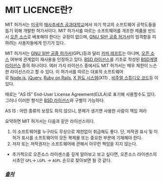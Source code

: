 # MIT LICENCE란?

MIT 허가서는 [미국](https://ko.wikipedia.org/wiki/%EB%AF%B8%EA%B5%AD)의 [매사추세츠 공과대학교](https://ko.wikipedia.org/wiki/%EB%A7%A4%EC%82%AC%EC%B6%94%EC%84%B8%EC%B8%A0_%EA%B3%B5%EA%B3%BC%EB%8C%80%ED%95%99%EA%B5%90)에서 자기 학교의 소프트웨어 공학도들을 돕기 위해 개발한 허가서이다. MIT 허가서를 따르는 소프트웨어를 개조한 제품을 반드시 [오픈 소스](https://ko.wikipedia.org/wiki/%EC%98%A4%ED%94%88_%EC%86%8C%EC%8A%A4)로 배포해야 한다는 규정이 없으며, [GNU 일반 공중 허가서](https://ko.wikipedia.org/wiki/GNU_%EC%9D%BC%EB%B0%98_%EA%B3%B5%EC%A4%91_%ED%97%88%EA%B0%80%EC%84%9C)의 엄격함을 피하려는 사용자들에게 인기가 있다.

MIT 허가서는 [GNU 일반 공중 허가서](https://ko.wikipedia.org/wiki/GNU_%EC%9D%BC%EB%B0%98_%EA%B3%B5%EC%A4%91_%ED%97%88%EA%B0%80%EC%84%9C)(GPL)등과 달리 [카피 레프트](https://ko.wikipedia.org/wiki/%EC%B9%B4%ED%94%BC_%EB%A0%88%ED%94%84%ED%8A%B8)는 아니며, [오픈 소스](https://ko.wikipedia.org/wiki/%EC%98%A4%ED%94%88_%EC%86%8C%EC%8A%A4) 여부에 관계없이 재사용을 인정하고 있다. [BSD 라이선스](https://ko.wikipedia.org/wiki/BSD_%EB%9D%BC%EC%9D%B4%EC%84%A0%EC%8A%A4)를 기초로 작성된 [BSD계열 라이선스](https://ko.wikipedia.org/w/index.php?title=BSD%EA%B3%84%EC%97%B4_%EB%9D%BC%EC%9D%B4%EC%84%A0%EC%8A%A4&action=edit&redlink=1) 중의 하나이다. 여러 가지 라이선스 중에서도 MIT 허가서는 매우 제한이 느슨한 라이선스라고 할 수 있다. 이 허가서를 따르는 대표적 소프트웨어로 [Node.js](https://ko.wikipedia.org/wiki/Node.js), [jQuery](https://ko.wikipedia.org/wiki/JQuery), [Ruby on Rails](https://ko.wikipedia.org/wiki/%EB%A3%A8%EB%B9%84_%EC%98%A8_%EB%A0%88%EC%9D%BC%EC%A6%88), [X 윈도 시스템](https://ko.wikipedia.org/wiki/X_%EC%9C%88%EB%8F%84_%EC%8B%9C%EC%8A%A4%ED%85%9C)(X11) , [비주얼 스튜디오 코드](https://ko.wikipedia.org/wiki/%EB%B9%84%EC%A3%BC%EC%96%BC_%EC%8A%A4%ED%8A%9C%EB%94%94%EC%98%A4_%EC%BD%94%EB%93%9C)등 이 있다.

때로는 "AS IS" End-User License Agreement(EULA)로 표기해 사용할수도 있다. 그러나 이러한 형식은 [BSD 라이선스](https://ko.wikipedia.org/wiki/BSD_%EB%9D%BC%EC%9D%B4%EC%84%A0%EC%8A%A4)와 구별이 가능하다.

AS IS : 어떤 종류의 보장도 하지 않으니, 문제가 생기면 사용한 사람이 책임 져라

요약하면 MIT 허가서는 다음과 같은 라이선스이다.

1. 이 소프트웨어를 누구라도 무상으로 제한없이 취급해도 좋다. 단, 저작권 표시 및 이 허가 표시를 소프트웨어의 모든 복제물 또는 중요한 부분에 기재해야 한다.
2. 저자 또는 저작권자는 소프트웨어에 관해서 아무런 책임을 지지 않는다.

- 추가적으로 오픈소스 라이센스를 깊게 알아보고 보고 싶다면, 오픈소스 라이센스의 시초인 `GPL`-> `LGPL` → `AGPL` 순으로 찾아보면 될 것 같다.

### *[출처](https://ko.wikipedia.org/wiki/MIT_%ED%97%88%EA%B0%80%EC%84%9C)*
